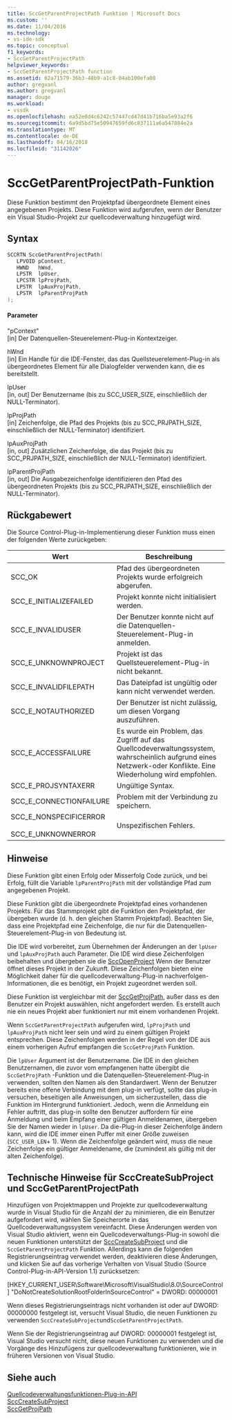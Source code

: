```yaml
---
title: SccGetParentProjectPath Funktion | Microsoft Docs
ms.custom: ''
ms.date: 11/04/2016
ms.technology:
- vs-ide-sdk
ms.topic: conceptual
f1_keywords:
- SccGetParentProjectPath
helpviewer_keywords:
- SccGetParentProjectPath function
ms.assetid: 62a71579-36b3-48b9-a1c8-04ab100efa08
author: gregvanl
ms.author: gregvanl
manager: douge
ms.workload:
- vssdk
ms.openlocfilehash: ea52e0d4c6242c57447cd47d41b716ba5e93a2f6
ms.sourcegitcommit: 6a9d5bd75e50947659fd6c837111a6a547884e2a
ms.translationtype: MT
ms.contentlocale: de-DE
ms.lasthandoff: 04/16/2018
ms.locfileid: "31142026"
---
```

# <a name="sccgetparentprojectpath-function"></a>SccGetParentProjectPath-Funktion
Diese Funktion bestimmt den Projektpfad übergeordnete Element eines angegebenen Projekts. Diese Funktion wird aufgerufen, wenn der Benutzer ein Visual Studio-Projekt zur quellcodeverwaltung hinzugefügt wird.  
  
## <a name="syntax"></a>Syntax  
  
```cpp  
SCCRTN SccGetParentProjectPath(  
   LPVOID pContext,  
   HWND   hWnd,  
   LPSTR  lpUser,  
   LPCSTR lpProjPath,  
   LPSTR  lpAuxProjPath,  
   LPSTR  lpParentProjPath  
);  
```  
  
#### <a name="parameters"></a>Parameter  
 "pContext"  
 [in] Der Datenquellen-Steuerelement-Plug-in Kontextzeiger.  
  
 hWnd  
 [in] Ein Handle für die IDE-Fenster, das das Quellsteuerelement-Plug-in als übergeordnetes Element für alle Dialogfelder verwenden kann, die es bereitstellt.  
  
 lpUser  
 [in, out] Der Benutzername (bis zu SCC_USER_SIZE, einschließlich der NULL-Terminator).  
  
 lpProjPath  
 [in] Zeichenfolge, die Pfad des Projekts (bis zu SCC_PRJPATH_SIZE, einschließlich der NULL-Terminator) identifiziert.  
  
 lpAuxProjPath  
 [in, out] Zusätzlichen Zeichenfolge, die das Projekt (bis zu SCC_PRJPATH_SIZE, einschließlich der NULL-Terminator) identifiziert.  
  
 lpParentProjPath  
 [in, out] Die Ausgabezeichenfolge identifizieren den Pfad des übergeordneten Projekts (bis zu SCC_PRJPATH_SIZE, einschließlich der NULL-Terminator).  
  
## <a name="return-value"></a>Rückgabewert  
 Die Source Control-Plug-in-Implementierung dieser Funktion muss einen der folgenden Werte zurückgeben:  
  
|Wert|Beschreibung|  
|-----------|-----------------|  
|SCC_OK|Pfad des übergeordneten Projekts wurde erfolgreich abgerufen.|  
|SCC_E_INITIALIZEFAILED|Projekt konnte nicht initialisiert werden.|  
|SCC_E_INVALIDUSER|Der Benutzer konnte nicht auf die Datenquellen-Steuerelement-Plug-in anmelden.|  
|SCC_E_UNKNOWNPROJECT|Projekt ist das Quellsteuerelement-Plug-in nicht bekannt.|  
|SCC_E_INVALIDFILEPATH|Das Dateipfad ist ungültig oder kann nicht verwendet werden.|  
|SCC_E_NOTAUTHORIZED|Der Benutzer ist nicht zulässig, um diesen Vorgang auszuführen.|  
|SCC_E_ACCESSFAILURE|Es wurde ein Problem, das Zugriff auf das Quellcodeverwaltungssystem, wahrscheinlich aufgrund eines Netzwerk-oder Konflikte. Eine Wiederholung wird empfohlen.|  
|SCC_E_PROJSYNTAXERR|Ungültige Syntax.|  
|SCC_E_CONNECTIONFAILURE|Problem mit der Verbindung zu speichern.|  
|SCC_E_NONSPECIFICERROR<br /><br /> SCC_E_UNKNOWNERROR|Unspezifischen Fehlers.|  
  
## <a name="remarks"></a>Hinweise  
 Diese Funktion gibt einen Erfolg oder Misserfolg Code zurück, und bei Erfolg, füllt die Variable `lpParentProjPath` mit der vollständige Pfad zum angegebenen Projekt.  
  
 Diese Funktion gibt die übergeordnete Projektpfad eines vorhandenen Projekts. Für das Stammprojekt gibt die Funktion den Projektpfad, der übergeben wurde (d. h. den gleichen Stamm Projektpfad). Beachten Sie, dass eine Projektpfad eine Zeichenfolge, die nur für die Datenquellen-Steuerelement-Plug-in von Bedeutung ist.  
  
 Die IDE wird vorbereitet, zum Übernehmen der Änderungen an der `lpUser` und `lpAuxProjPath` auch Parameter. Die IDE wird diese Zeichenfolgen beibehalten und übergeben sie die [SccOpenProject](../extensibility/sccopenproject-function.md) Wenn der Benutzer öffnet dieses Projekt in der Zukunft. Diese Zeichenfolgen bieten eine Möglichkeit daher für die quellcodeverwaltung-Plug-in nachverfolgen-Informationen, die es benötigt, ein Projekt zugeordnet werden soll.  
  
 Diese Funktion ist vergleichbar mit der [SccGetProjPath](../extensibility/sccgetprojpath-function.md), außer dass es den Benutzer ein Projekt auswählen, nicht angefordert werden. Es erstellt auch nie ein neues Projekt aber funktioniert nur mit einem vorhandenen Projekt.  
  
 Wenn `SccGetParentProjectPath` aufgerufen wird, `lpProjPath` und `lpAuxProjPath` nicht leer sein und wird zu einem gültigen Projekt entsprechen. Diese Zeichenfolgen werden in der Regel von der IDE aus einem vorherigen Aufruf empfangen die `SccGetProjPath` Funktion.  
  
 Die `lpUser` Argument ist der Benutzername. Die IDE in den gleichen Benutzernamen, die zuvor vom empfangenen hatte übergibt die `SccGetProjPath` -Funktion und die Datenquellen-Steuerelement-Plug-in verwenden, sollten den Namen als den Standardwert. Wenn der Benutzer bereits eine offene Verbindung mit dem plug-in verfügt, sollte das plug-in versuchen, beseitigen alle Anweisungen, um sicherzustellen, dass die Funktion im Hintergrund funktioniert. Jedoch, wenn die Anmeldung ein Fehler auftritt, das plug-in sollte den Benutzer auffordern für eine Anmeldung und beim Empfang einer gültigen Anmeldenamen, übergeben Sie der Namen wieder in `lpUser`. Da die-Plug-in dieser Zeichenfolge ändern kann, wird die IDE immer einen Puffer mit einer Größe zuweisen (`SCC_USER_LEN`+ 1). Wenn die Zeichenfolge geändert wird, muss die neue Zeichenfolge ein gültiger Anmeldename, die (zumindest als gültig mit der alten Zeichenfolge).  
  
## <a name="technical-notes-for-scccreatesubproject-and-sccgetparentprojectpath"></a>Technische Hinweise für SccCreateSubProject und SccGetParentProjectPath  
 Hinzufügen von Projektmappen und Projekte zur quellcodeverwaltung wurde in Visual Studio für die Anzahl der zu minimieren, die ein Benutzer aufgefordert wird, wählen Sie Speicherorte in das Quellcodeverwaltungssystem vereinfacht. Diese Änderungen werden von Visual Studio aktiviert, wenn ein Quellcodeverwaltungs-Plug-in sowohl die neuen Funktionen unterstützt der [SccCreateSubProject](../extensibility/scccreatesubproject-function.md) und die `SccGetParentProjectPath` Funktion. Allerdings kann die folgenden Registrierungseintrag verwendet werden, deaktivieren diese Änderungen, und klicken Sie auf das vorherige Verhalten von Visual Studio (Source Control-Plug-in-API-Version 1.1) zurücksetzen:  
  
 [HKEY_CURRENT_USER\Software\Microsoft\VisualStudio\8.0\SourceControl] "DoNotCreateSolutionRootFolderInSourceControl" = DWORD: 00000001  
  
 Wenn dieses Registrierungseintrags nicht vorhanden ist oder auf DWORD: 00000000 festgelegt ist, versucht Visual Studio, die neuen Funktionen zu verwenden `SccCreateSubProject`und`SccGetParentProjectPath`.  
  
 Wenn Sie der Registrierungseintrag auf DWORD: 00000001 festgelegt ist, Visual Studio versucht nicht, diese neuen Funktionen zu verwenden und die Vorgänge des Hinzufügens zur quellcodeverwaltung funktionieren, wie in früheren Versionen von Visual Studio.  
  
## <a name="see-also"></a>Siehe auch  
 [Quellcodeverwaltungsfunktionen-Plug-in-API](../extensibility/source-control-plug-in-api-functions.md)   
 [SccCreateSubProject](../extensibility/scccreatesubproject-function.md)   
 [SccGetProjPath](../extensibility/sccgetprojpath-function.md)
